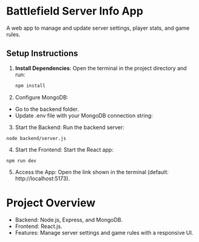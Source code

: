 # Battlefield Server Info App

A web app to manage and update server settings, player stats, and game rules.

## Setup Instructions

1. **Install Dependencies**:
   Open the terminal in the project directory and run:
   ```bash
   npm install
   
2. Configure MongoDB:

- Go to the backend folder.
- Update .env file with your MongoDB connection string:

3. Start the Backend: Run the backend server:
```
node backend/server.js
```

4. Start the Frontend: Start the React app:
```
npm run dev
```

5. Access the App: Open the link shown in the terminal (default: http://localhost:5173).

# Project Overview
- Backend: Node.js, Express, and MongoDB.
- Frontend: React.js.
- Features: Manage server settings and game rules with a responsive UI.
